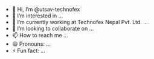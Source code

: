 - 👋 Hi, I’m @utsav-technofex
- 👀 I’m interested in ...
- 🌱 I’m currently working at Technofex Nepal Pvt. Ltd.  ...
- 💞️ I’m looking to collaborate on ...
- 📫 How to reach me ...
- 😄 Pronouns: ...
- ⚡ Fun fact: ...

<!---
utsav-technofex/utsav-technofex is a ✨ special ✨ repository because its `README.md` (this file) appears on your GitHub profile.
You can click the Preview link to take a look at your changes.
--->
